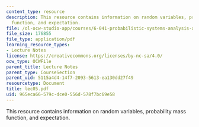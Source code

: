 ```yaml
---
content_type: resource
description: This resource contains information on random variables, probability mass
  function, and expectation.
file: /ol-ocw-studio-app/courses/6-041-probabilistic-systems-analysis-and-applied-probability-spring-2006/965eca66579cdce0556d578f7bc69e58_lec05.pdf
file_size: 176855
file_type: application/pdf
learning_resource_types:
- Lecture Notes
license: https://creativecommons.org/licenses/by-nc-sa/4.0/
ocw_type: OCWFile
parent_title: Lecture Notes
parent_type: CourseSection
parent_uid: 5115a4d4-14f7-2093-5613-ea130dd27f49
resourcetype: Document
title: lec05.pdf
uid: 965eca66-579c-dce0-556d-578f7bc69e58
---
```

This resource contains information on random variables, probability mass function, and expectation.